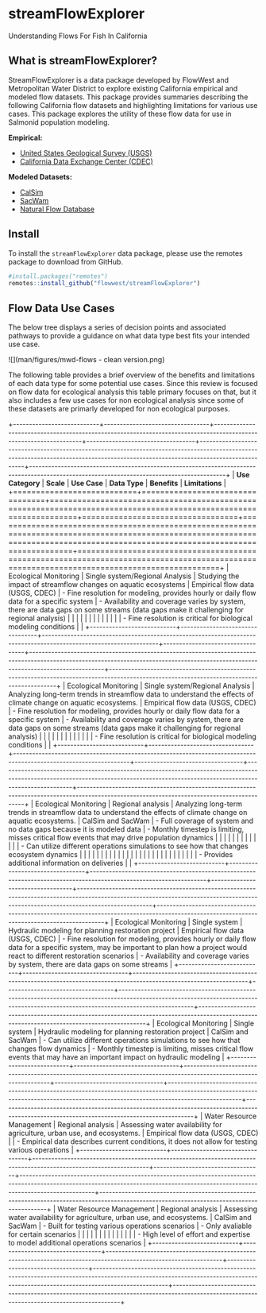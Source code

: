 # streamFlowExplorer

Understanding Flows For Fish In California

## What is streamFlowExplorer?

StreamFlowExplorer is a data package developed by FlowWest and Metropolitan Water District to explore existing California empirical and modeled flow datasets. This package provides summaries describing the following California flow datasets and highlighting limitations for various use cases. This package explores the utility of these flow data for use in Salmonid population modeling.

**Empirical:**

-   [United States Geological Survey (USGS)](https://dashboard.waterdata.usgs.gov/app/nwd/en/?region=lower48&aoi=default)
-   [California Data Exchange Center (CDEC)](https://cdec.water.ca.gov/webgis/?appid=cdecstation)

**Modeled Datasets:**

-   [CalSim](https://water.ca.gov/Library/Modeling-and-Analysis/Central-Valley-models-and-tools/CalSim-3)
-   [SacWam](https://www.waterboards.ca.gov/waterrights/water_issues/programs/bay_delta/sacwam/)
-   [Natural Flow Database](https://rivers.codefornature.org/#/map)

## Install

To install the `streamFlowExplorer` data package, please use the remotes package to download from GitHub.

``` r
#install.packages("remotes")
remotes::install_github("flowwest/streamFlowExplorer")
```

## Flow Data Use Cases

The below tree displays a series of decision points and associated pathways to provide a guidance on what data type best fits your intended use case.

![](man/figures/mwd-flows - clean version.png)

The following table provides a brief overview of the benefits and limitations of each data type for some potential use cases. Since this review is focused on flow data for ecological analysis this table primary focuses on that, but it also includes a few use cases for non ecological analysis since some of these datasets are primarly developed for non ecological purposes.

+---------------------------+---------------------------------+------------------------------------------------------------------------------------------------------------------+----------------------------------+-----------------------------------------------------------------------------------------------------------------------------------------------------------------------------------+-------------------------------------------------------------------------------------------------------------------------------------------+
| **Use Category**          | **Scale**                       | **Use Case**                                                                                                     | **Data Type**                    | **Benefits**                                                                                                                                                                      | **Limitations**                                                                                                                           |
+===========================+=================================+==================================================================================================================+==================================+===================================================================================================================================================================================+===========================================================================================================================================+
| Ecological Monitoring     | Single system/Regional Analysis | Studying the impact of streamflow changes on aquatic ecosystems                                                  | Empirical flow data (USGS, CDEC) | -   Fine resolution for modeling, provides hourly or daily flow data for a specific system                                                                                        | -   Availability and coverage varies by system, there are data gaps on some streams (data gaps make it challenging for regional analysis) |
|                           |                                 |                                                                                                                  |                                  |                                                                                                                                                                                   |                                                                                                                                           |
|                           |                                 |                                                                                                                  |                                  | -   Fine resolution is critical for biological modeling conditions                                                                                                                |                                                                                                                                           |
+---------------------------+---------------------------------+------------------------------------------------------------------------------------------------------------------+----------------------------------+-----------------------------------------------------------------------------------------------------------------------------------------------------------------------------------+-------------------------------------------------------------------------------------------------------------------------------------------+
| Ecological Monitoring     | Single system/Regional Analysis | Analyzing long-term trends in streamflow data to understand the effects of climate change on aquatic ecosystems. | Empirical flow data (USGS, CDEC) | -   Fine resolution for modeling, provides hourly or daily flow data for a specific system                                                                                        | -   Availability and coverage varies by system, there are data gaps on some streams (data gaps make it challenging for regional analysis) |
|                           |                                 |                                                                                                                  |                                  |                                                                                                                                                                                   |                                                                                                                                           |
|                           |                                 |                                                                                                                  |                                  | -   Fine resolution is critical for biological modeling conditions                                                                                                                |                                                                                                                                           |
+---------------------------+---------------------------------+------------------------------------------------------------------------------------------------------------------+----------------------------------+-----------------------------------------------------------------------------------------------------------------------------------------------------------------------------------+-------------------------------------------------------------------------------------------------------------------------------------------+
| Ecological Monitoring     | Regional analysis               | Analyzing long-term trends in streamflow data to understand the effects of climate change on aquatic ecosystems. | CalSim and SacWam                | -   Full coverage of system and no data gaps because it is modeled data                                                                                                           | -   Monthly timestep is limiting, misses critical flow events that may drive population dynamics                                          |
|                           |                                 |                                                                                                                  |                                  |                                                                                                                                                                                   |                                                                                                                                           |
|                           |                                 |                                                                                                                  |                                  | -   Can utilize different operations simulations to see how that changes ecosystem dynamics                                                                                       |                                                                                                                                           |
|                           |                                 |                                                                                                                  |                                  |                                                                                                                                                                                   |                                                                                                                                           |
|                           |                                 |                                                                                                                  |                                  | <!-- -->                                                                                                                                                                          |                                                                                                                                           |
|                           |                                 |                                                                                                                  |                                  |                                                                                                                                                                                   |                                                                                                                                           |
|                           |                                 |                                                                                                                  |                                  | -   Provides additional information on deliveries                                                                                                                                 |                                                                                                                                           |
+---------------------------+---------------------------------+------------------------------------------------------------------------------------------------------------------+----------------------------------+-----------------------------------------------------------------------------------------------------------------------------------------------------------------------------------+-------------------------------------------------------------------------------------------------------------------------------------------+
| Ecological Monitoring     | Single system                   | Hydraulic modeling for planning restoration project                                                              | Empirical flow data (USGS, CDEC) | -   Fine resolution for modeling, provides hourly or daily flow data for a specific system, may be important to plan how a project would react to different restoration scenarios | -   Availability and coverage varies by system, there are data gaps on some streams                                                       |
+---------------------------+---------------------------------+------------------------------------------------------------------------------------------------------------------+----------------------------------+-----------------------------------------------------------------------------------------------------------------------------------------------------------------------------------+-------------------------------------------------------------------------------------------------------------------------------------------+
| Ecological Monitoring     | Single system                   | Hydraulic modeling for planning restoration project                                                              | CalSim and SacWam                | -   Can utilize different operations simulations to see how that changes flow dynamics                                                                                            | -   Monthly timestep is limiting, misses critical flow events that may have an important impact on hydraulic modeling                     |
+---------------------------+---------------------------------+------------------------------------------------------------------------------------------------------------------+----------------------------------+-----------------------------------------------------------------------------------------------------------------------------------------------------------------------------------+-------------------------------------------------------------------------------------------------------------------------------------------+
| Water Resource Management | Regional analysis               | Assessing water availability for agriculture, urban use, and ecosystems.                                         | Empirical flow data (USGS, CDEC) |                                                                                                                                                                                   | -   Empirical data describes current conditions, it does not allow for testing various operations                                         |
+---------------------------+---------------------------------+------------------------------------------------------------------------------------------------------------------+----------------------------------+-----------------------------------------------------------------------------------------------------------------------------------------------------------------------------------+-------------------------------------------------------------------------------------------------------------------------------------------+
| Water Resource Management | Regional analysis               | Assessing water availability for agriculture, urban use, and ecosystems.                                         | CalSim and SacWam                | -   Built for testing various operations scenarios                                                                                                                                | -   Only avaliable for certain scenarios                                                                                                  |
|                           |                                 |                                                                                                                  |                                  |                                                                                                                                                                                   |                                                                                                                                           |
|                           |                                 |                                                                                                                  |                                  |                                                                                                                                                                                   | -   High level of effort and expertise to model additional operations scenarios                                                           |
+---------------------------+---------------------------------+------------------------------------------------------------------------------------------------------------------+----------------------------------+-----------------------------------------------------------------------------------------------------------------------------------------------------------------------------------+-------------------------------------------------------------------------------------------------------------------------------------------+
